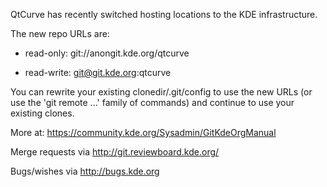 QtCurve has recently switched hosting locations to the KDE infrastructure.

The new repo URLs are:

* read-only: git://anongit.kde.org/qtcurve

* read-write: git@git.kde.org:qtcurve

You can rewrite your existing clonedir/.git/config to use the new URLs (or
use the 'git remote ...' family of commands) and continue to use your
existing clones.

More at: https://community.kde.org/Sysadmin/GitKdeOrgManual

Merge requests via http://git.reviewboard.kde.org/

Bugs/wishes via http://bugs.kde.org
